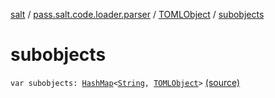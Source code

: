 [salt](../../index.md) / [pass.salt.code.loader.parser](../index.md) / [TOMLObject](index.md) / [subobjects](./subobjects.md)

# subobjects

`var subobjects: `[`HashMap`](https://kotlinlang.org/api/latest/jvm/stdlib/kotlin.collections/-hash-map/index.html)`<`[`String`](https://kotlinlang.org/api/latest/jvm/stdlib/kotlin/-string/index.html)`, `[`TOMLObject`](index.md)`>` [(source)](https://github.com/kurbaniec-tgm/salt/tree/master/code/loader/parser/TOMLParser.kt#L210)